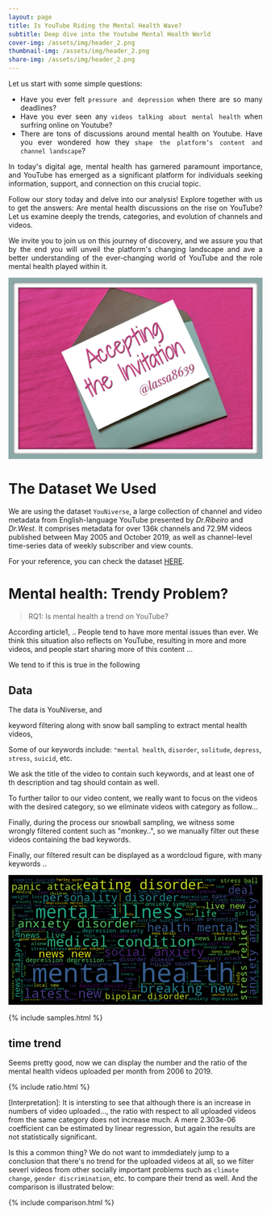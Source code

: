 ```yaml
---
layout: page
title: Is YouTube Riding the Mental Health Wave? 
subtitle: Deep dive into the Youtube Mental Health World 
cover-img: /assets/img/header_2.png
thumbnail-img: /assets/img/header_2.png
share-img: /assets/img/header_2.png
---
```

<div style="text-align: justify"> 
Let us start with some simple questions: 

- Have you ever felt `pressure and depression` when there are so many deadlines? 
- Have you ever seen any `videos talking about mental health` when surfring online on Youtube? 
- There are tons of discussions around mental health on Youtube. Have you ever wondered how they `shape the platform’s content and channel landscape`? 

In today's digital age, mental health has garnered paramount importance, and YouTube has emerged as a significant platform for individuals seeking information, support, and connection on this crucial topic. 

Follow our story today and delve into our analysis! Explore together with us to get the answers: Are mental health discussions on the rise on YouTube? Let us examine deeply the trends, categories, and  evolution of channels and videos. 

We invite you to join us on this journey of discovery, and we assure you that by the end you will unveil the platform's changing landscape and ave a better understanding of the ever-changing world of YouTube and the role mental health played within it.
 </div>


![invitation](assets/img/Accepting-the-Invitation.png)

# The Dataset We Used
We are using the dataset `YouNiverse`, a large collection of channel and video metadata from English-language YouTube presented by _Dr.Ribeiro_ and _Dr.West_. It comprises metadata for over 136k channels and 72.9M videos published between May 2005 and October 2019, as well as channel-level time-series data of weekly subscriber and
view counts. 

For your reference, you can check the dataset [HERE](https://doi.org/10.5281/zenodo.46500463). 
# Mental health: Trendy Problem?
> RQ1: Is mental health a trend on YouTube?

According article1, .. People tend to have more mental issues than ever. We think this situation also reflects on YouTube, resulting in more and more videos, and people start sharing more of this content ...

We tend to if this is true in the following

## Data

The data is YouNiverse, and

keyword filtering along with snow ball sampling to extract mental health videos,

Some of our keywords include: `"mental health`, `disorder`, `solitude`, `depress`, `stress`, `suicid`, etc.

We ask the title of the video to contain such keywords, and at least one of th description and tag should contain as well.

To further tailor to our video content, we really want to focus on the videos with the desired category, so we eliminate videos with category as follow...

Finally, during the process our snowball sampling, we witness some wrongly filtered content such as "monkey..", so we manually filter out these videos containing the bad keywords.

Finally, our filtered result can be displayed as a wordcloud figure, with many keywords ..


![wordcloud](assets/img/wordcloud.png)

{% include samples.html %}

## time trend

Seems pretty good, now we can display the number and the ratio of the mental health videos uploaded per month from 2006 to 2019. 

{% include ratio.html %}


[Interpretation]: It is intersting to see that although there is an increase in numbers of video uploaded..., the ratio with respect to all uploaded videos from the same category does not increase much. A mere 2.303e-06 coefficient can be estimated by linear regression, but again the results are not statistically significant.

Is this a common thing? We do not want to immdediately jump to a conclusion that there's no trend for the uploaded videos at all, so we filter severl videos from other socially important problems such as `climate change`, `gender discrimination`, etc. to compare their trend as well. And the comparison is illustrated below:


 {% include comparison.html %}






